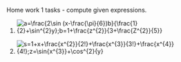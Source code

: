 Home work 1 tasks - compute given expressions.
1. ![a=\frac{2\sin (x-\frac{\pi}{6})b}{\frac{1}{2}+\sin^{2}y};b=1+\frac{z^{2}}{3+\frac{Z^{2}}{5}}][task1]

2. ![s=1+x+\frac{x^{2}}{2!}+\frac{x^{3}}{3!}+\frac{x^{4}}{4!};z=\sin{x^{3}}+\cos^{2}{y}][task2]

[task1]: http://bit.ly/2aMvWSM
[task2]: http://bit.ly/2aMwoQV